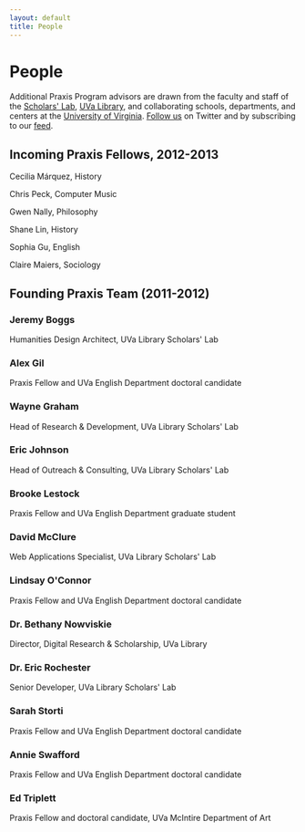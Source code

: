 ```yaml
---
layout: default 
title: People
---
```


# People

Additional Praxis Program advisors are drawn from the faculty and staff of the [Scholars' Lab](http://www2.lib.virginia.edu/scholarslab/consultation/index.html), [UVa Library](http://lib.virginia.edu/), and collaborating schools, departments, and centers at the [University of Virginia](http://www.virginia.edu/). [Follow us](http://twitter.com/#!/praxisprogram) on Twitter and by subscribing to our [feed](http://www.scholarslab.org/category/praxis-program/feed/).

## Incoming Praxis Fellows, 2012-2013
Cecilia Márquez, History

Chris Peck, Computer Music

Gwen Nally, Philosophy

Shane Lin, History

Sophia Gu, English

Claire Maiers, Sociology

## Founding Praxis Team (2011-2012)
### Jeremy Boggs
Humanities Design Architect, UVa Library Scholars' Lab
### Alex Gil
Praxis Fellow and UVa English Department doctoral candidate
### Wayne Graham
Head of Research & Development, UVa Library Scholars' Lab
### Eric Johnson
Head of Outreach & Consulting, UVa Library Scholars' Lab
### Brooke Lestock
Praxis Fellow and UVa English Department graduate student
### David McClure
Web Applications Specialist, UVa Library Scholars' Lab
### Lindsay O'Connor
Praxis Fellow and UVa English Department doctoral candidate
### Dr. Bethany Nowviskie
Director, Digital Research & Scholarship, UVa Library
### Dr. Eric Rochester
Senior Developer, UVa Library Scholars' Lab
### Sarah Storti
Praxis Fellow and UVa English Department doctoral candidate
### Annie Swafford
Praxis Fellow and UVa English Department doctoral candidate
### Ed Triplett
Praxis Fellow and doctoral candidate, UVa McIntire Department of Art


